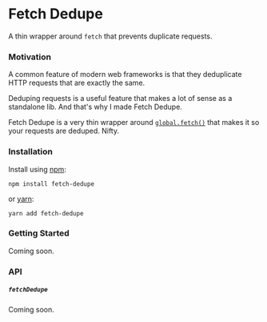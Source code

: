 # Fetch Dedupe

A thin wrapper around `fetch` that prevents duplicate requests.

### Motivation

A common feature of modern web frameworks is that they deduplicate HTTP requests that
are exactly the same.

Deduping requests is a useful feature that makes a lot of sense as a standalone lib. And
that's why I made Fetch Dedupe.

Fetch Dedupe is a very thin wrapper around
[`global.fetch()`](https://developer.mozilla.org/en-US/docs/Web/API/Fetch_API)
that makes it so your requests are deduped. Nifty.

### Installation

Install using [npm](https://www.npmjs.com):

```
npm install fetch-dedupe
```

or [yarn](https://yarnpkg.com/):

```
yarn add fetch-dedupe
```

### Getting Started

Coming soon.

### API

##### `fetchDedupe`

Coming soon.